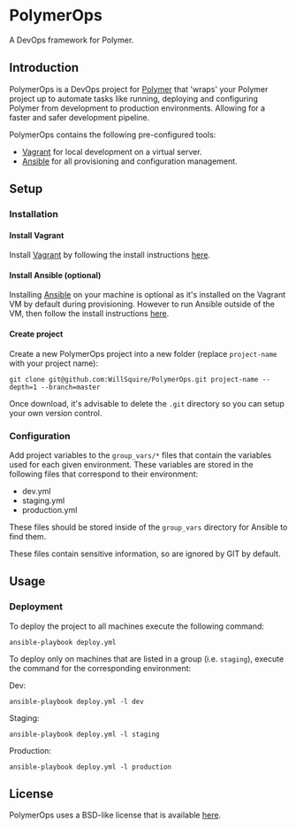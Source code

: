 PolymerOps
==============
A DevOps framework for Polymer.

Introduction
------------
PolymerOps is a DevOps project for [Polymer] that 'wraps' your 
Polymer project up to automate tasks like running, deploying and 
configuring Polymer from development to production environments. 
Allowing for a faster and safer development pipeline. 

PolymerOps contains the following pre-configured tools:

- [Vagrant] for local development on a virtual server.
- [Ansible] for all provisioning and configuration management.

Setup
-----
### Installation
#### Install Vagrant
Install [Vagrant] by following the install instructions
[here](https://www.vagrantup.com/downloads.html).

#### Install Ansible (optional)
Installing [Ansible] on your machine is optional as it's installed
on the Vagrant VM by default during provisioning. However to run 
Ansible outside of the VM, then follow the install instructions
[here](http://docs.ansible.com/ansible/intro_installation.html).

#### Create project
Create a new PolymerOps project into a new folder (replace `project-name` with your project name):

    git clone git@github.com:WillSquire/PolymerOps.git project-name --depth=1 --branch=master

Once download, it's advisable to delete the `.git` directory so you
can setup your own version control.

### Configuration
Add project variables to the `group_vars/*` files that contain the variables used for each given environment. These variables are stored in the following files that correspond to their environment:

- dev.yml
- staging.yml
- production.yml
 
These files should be stored inside of the `group_vars` directory for Ansible to find them. 

These files contain sensitive information, so are ignored by GIT by default.

Usage
-----
### Deployment
To deploy the project to all machines execute the following command:

    ansible-playbook deploy.yml

To deploy only on machines that are listed in a group (i.e. `staging`), 
execute the command for the corresponding environment:

Dev:

    ansible-playbook deploy.yml -l dev

Staging:

    ansible-playbook deploy.yml -l staging
    
Production:

    ansible-playbook deploy.yml -l production
    
License
-------
PolymerOps uses a BSD-like license that is available 
[here](./LICENSE.txt).

[polymer]: https://www.polymer-project.org "Polymer"
[ansible]: https://www.ansible.com/ "Ansible"
[vagrant]: https://www.vagrantup.com/ "Vagrant"